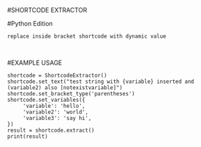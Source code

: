 #SHORTCODE EXTRACTOR<br/>

#Python Edition<br/>

```
replace inside bracket shortcode with dynamic value
```
<br/>

#EXAMPLE USAGE
```
shortcode = ShortcodeExtractor()
shortcode.set_text("test string with {variable} inserted and (variable2) also [notexistvariable]")
shortcode.set_bracket_type('parentheses')
shortcode.set_variables({
     'variable': 'hello',
     'variable2': 'world',
     'variable3': 'say hi',
})
result = shortcode.extract()
print(result)

```